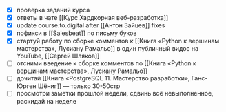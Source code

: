 - [x] проверка заданий курса
- [x] ответы в чате [[Курс Хардкорная веб-разработка]]
- [x] update course.to.digital after [[Антон Зайцев]] fixes
- [x] пофикси в [[Salesbeat]] по письму буков
- [x] стартуй работу по сборке комментов к [[Книга «Python к вершинам мастерства»,  Лусиану Рамальо]] в один публичный видос на YouTube, [[Сергей Шляков]]
- [ ] отсними введение к сборке комментов по [[Книга «Python к вершинам мастерства»,  Лусиану Рамальо]]
- [ ] дочитай [[Книга «PostgreSQL 11. Мастерство разработки», Ганс-Юрген Шёниг]] — только 30-50стр
- [ ] просмотри заметки прошлой недели, сдвинь всё невыполненное, раскидай на неделе
